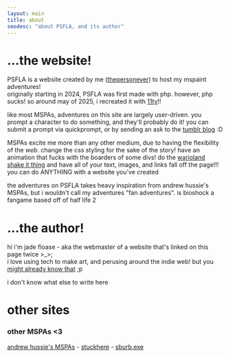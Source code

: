 ```yaml
--- 
layout: main
title: about
seodesc: "about PSFLA, and its author"
---
```


# ...the website!

PSFLA is a website created by me (<a href=https://thepersonever.net/ target=_blank>thepersonever</a>) to host my mspaint adventures! \
originally starting in 2024, PSFLA was first made with php. however, php sucks! so around may of 2025, i recreated it with <a href=https://www.11ty.dev/ target=_blank>11ty</a>!!

like most MSPAs, adventures on this site are largely user-driven. you prompt a character to do something, and they'll probably do it! you can submit a prompt via quickprompt, or by sending an ask to the <a href=https://www.tumblr.com/psfla target=_blank>tumblr blog</a> :D 

MSPAs excite me more than any other medium, due to having the flexibility of the *web*. change the css styling for the sake of the story! have an animation that fucks with the boarders of some divs! do the <a href="https://www.youtube.com/watch?v=BhOEs43FN-s" target=_blank>warioland shake it thing</a> and have all of your text, images, and links fall off the page!!! you can do ANYTHING with a website you've created

the adventures on PSFLA takes heavy inspiration from andrew hussie's MSPAs, but i wouldn't call my adventures "fan adventures".  is bioshock a fangame based off of half life 2

# ...the author!

hi i'm jade floase - aka the webmaster of a website that's linked on this page twice >_>; \
i love using tech to make art, and perusing around the indie web! but you <a href=https://thepersonever.net/abtme target=_blank>might already know that</a> ;p

i don't know what else to write here

# other sites

### other MSPAs <3
<a href="https://github.com/homestuck/unofficial-homestuck-collection" target=_blank>andrew hussie's MSPAs</a> - <a href="https://mspfa.com/?s=59512" target=_blank>stuckhere</a> - <a href="https://mspfa.com/?s=49229" target=_blank>sburb.exe</a>